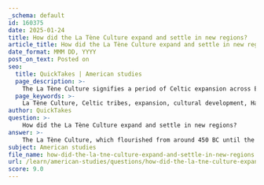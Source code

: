 ```yaml
---
_schema: default
id: 160375
date: 2025-01-24
title: How did the La Tène Culture expand and settle in new regions?
article_title: How did the La Tène Culture expand and settle in new regions?
date_format: MMM DD, YYYY
post_on_text: Posted on
seo:
  title: QuickTakes | American studies
  page_description: >-
    The La Tène Culture signifies a period of Celtic expansion across Europe marked by cultural continuity from the Hallstatt culture, technological advancements in metalwork, economic trade practices, and military organization, leading to widespread geographical influence and interactions with neighboring cultures.
  page_keywords: >-
    La Tène Culture, Celtic tribes, expansion, cultural development, Hallstatt culture, metalwork, trade networks, military structure, archaeological evidence, Mediterranean civilizations, geographical spread, cultural interactions, social hierarchy
author: QuickTakes
question: >-
    How did the La Tène Culture expand and settle in new regions?
answer: >-
    The La Tène Culture, which flourished from around 450 BC until the Roman conquest, represents a significant period of expansion and cultural development for the Celtic tribes across Europe. The expansion of the La Tène Culture can be attributed to several interrelated factors:\n\n1. **Cultural Continuity and Evolution**: The La Tène Culture is seen as a continuation and evolution of the earlier Hallstatt culture. The transition from Hallstatt to La Tène is marked by a continuity in material goods and artistic styles, suggesting that the Celts built upon their existing cultural foundations rather than experiencing a complete cultural break. This continuity facilitated the spread of cultural practices and technologies across regions.\n\n2. **Technological and Artistic Advancements**: The La Tène Culture is renowned for its advanced metalwork, including weapons, jewelry, and tools, often featuring intricate designs. These technological advancements not only enhanced the Celts' military capabilities but also their trade relations with neighboring cultures, particularly those in the Mediterranean. The prestige associated with La Tène artifacts likely encouraged the expansion of Celtic influence into new territories.\n\n3. **Trade and Economic Practices**: The economy during the La Tène period was primarily agrarian, supplemented by hunting and gathering. The domestication of plants and animals allowed for more settled agricultural practices, which in turn facilitated trade. The establishment of trade networks with Mediterranean civilizations for prestige goods, especially those associated with wine-drinking, played a crucial role in the cultural exchange and expansion of the La Tène Culture.\n\n4. **Social Organization and Military Structure**: The La Tène Culture exhibited a highly stratified and militaristic society. Evidence of elite burials, including wooden chambers containing iron-wheeled vehicles and grave goods, indicates a complex social hierarchy. The militaristic nature of the culture likely enabled the Celts to expand their territories through conquest and settlement, as they established oppida (fortified settlements) that served as centers of trade and governance.\n\n5. **Geographical Spread**: The La Tène Culture spread across a vast area of Europe, from the British Isles to the Danube River and beyond. This geographical expansion was facilitated by the movement of Celtic tribes, who migrated into new regions, bringing their cultural practices with them. The archaeological record shows that La Tène artifacts have been found in various locations, indicating the widespread influence of Celtic culture.\n\n6. **Interactions with Other Cultures**: The La Tène Culture was not isolated; it interacted with various neighboring cultures, including the Mediterranean civilizations. These interactions led to the exchange of ideas, technologies, and goods, further enriching the La Tène cultural landscape and aiding in its expansion.\n\nIn summary, the expansion of the La Tène Culture was a multifaceted process driven by cultural continuity, technological advancements, economic practices, social organization, geographical mobility, and interactions with other cultures. This period marked a significant chapter in the history of the Celts, reflecting their dynamic and evolving identity across Europe.
subject: American studies
file_name: how-did-the-la-tne-culture-expand-and-settle-in-new-regions.md
url: /learn/american-studies/questions/how-did-the-la-tne-culture-expand-and-settle-in-new-regions
score: 9.0
---
```


&nbsp;